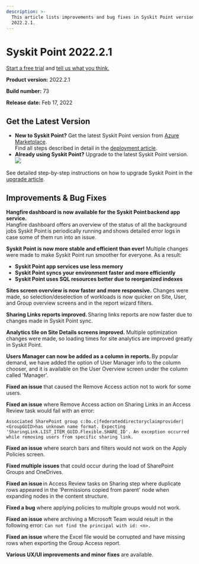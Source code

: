 ```yaml
---
description: >-
  This article lists improvements and bug fixes in Syskit Point version
  2022.2.1.
---
```


# Syskit Point 2022.2.1

[Start a free trial](https://www.syskit.com/products/point/free-trial/) and [tell us what you think.](https://www.syskit.com/company/contact-us/)

**Product version:** 2022.2.1

**Build number:** 73

**Release date:** Feb 17, 2022

## Get the Latest Version

* **New to Syskit Point?** Get the latest Syskit Point version from [Azure Marketplace](https://azuremarketplace.microsoft.com/en-us/marketplace/apps/syskitltd.syskit\_point).\
  Find all steps described in detail in the [deployment article](../../../set-up-point-enterprise/deployment/deploy-syskit-point.md).
* **Already using Syskit Point?** Upgrade to the latest Syskit Point version.\
  [![](https://aka.ms/deploytoazurebutton)](https://portal.azure.com/#create/Microsoft.Template/uri/https%3A%2F%2Fsyskitassetsstorage.blob.core.windows.net%2Fpoint%2FARMTemplates%2FPointUpdateDeploy%2FPointUpdateTemplate.json)

See detailed step-by-step instructions on how to upgrade Syskit Point in the [upgrade article](../../../set-up-point-enterprise/deployment/upgrade-syskit-point.md).

## Improvements & Bug Fixes

**Hangfire dashboard is now available for the Syskit Point backend app service.**\
Hangfire dashboard offers an overview of the status of all the background jobs Syskit Point is periodically running and shows detailed error logs in case some of them run into an issue.

**Syskit Point is now more stable and efficient than ever!** Multiple changes were made to make Syskit Point run smoother for everyone. As a result:

* **Syskit Point app services use less memory**
* **Syskit Point syncs your environment faster and more efficiently**
* **Syskit Point uses SQL resources better due to reorganized indexes**

**Sites screen overview is now faster and more responsive.** Changes were made, so selection/deselection of workloads is now quicker on Site, User, and Group overview screens and in the report wizard filters.

**Sharing Links reports improved.** Sharing links reports are now faster due to changes made in Syskit Point sync.

**Analytics tile on Site Details screens improved.** Multiple optimization changes were made, so loading times for site analytics are improved greatly in Syskit Point.

**Users Manager can now be added as a column in reports.** By popular demand, we have added the option of User Manager info to the column chooser, and it is available on the User Overview screen under the column called 'Manager'.

**Fixed an issue** that caused the Remove Access action not to work for some users.

**Fixed an issue** where Remove Access action on Sharing Links in an Access Review task would fail with an error:

`Associated SharePoint group c:0o.c|federateddirectoryclaimprovider|<GroupGUID>has unknown name format. Expecting 'SharingLink.LIST_ITEM_GUID.Flexible.SHARE_ID'. An exception occurred while removing users from specific sharing link.`

**Fixed an issue** where search bars and filters would not work on the Apply Policies screen.

**Fixed multiple issues** that could occur during the load of SharePoint Groups and OneDrives.

**Fixed an issue** in Access Review tasks on Sharing step where duplicate rows appeared in the 'Permissions copied from parent' node when expanding nodes in the content structure.

**Fixed a bug** where applying policies to multiple groups would not work.

**Fixed an issue** where archiving a Microsoft Team would result in the following error: `Can not find the principal with id: <n>.`

**Fixed an issue** where the Excel file would be corrupted and have missing rows when exporting the Group Access report.

**Various UX/UI improvements and minor fixes** are available.
